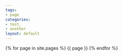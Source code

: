 ```yaml
---
tags:
- page
categories:
- test,
- another
layout: default
---
```


{% for page in site.pages %}
{{ page }}
{% endfor %}

